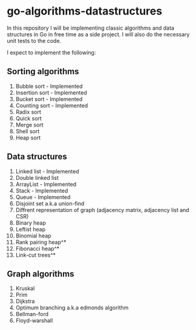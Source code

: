 # go-algorithms-datastructures
In this repository I will be implementing classic algorithms and data structures in Go in free time as a side project.
I will also do the necessary unit tests to the code.

I expect to implement the following:

## Sorting algorithms
1. Bubble sort - Implemented
2. Insertion sort - Implemented
3. Bucket sort - Implemented
4. Counting sort - Implemented
5. Radix sort
6. Quick sort
7. Merge sort
8. Shell sort
9. Heap sort

## Data structures
1. Linked list - Implemented
2. Double linked list
3. ArrayList - Implemented
4. Stack - Implemented
5. Queue - Implemented
6. Disjoint set a.k.a union-find
7. Diffrent representation of graph (adjacency matrix, adjacency list and CSR)
8. Binary heap
9. Leftist heap
10. Binomial heap
11. Rank pairing heap^*
12. Fibonacci heap^*
13. Link-cut trees^*

## Graph algorithms
1. Kruskal
2. Prim
3. Dijkstra
4. Optimum branching a.k.a edmonds algorithm
5. Bellman-ford
6. Floyd-warshall
